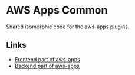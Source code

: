 <!-- 
Copyright Wearekozmoai.com, Inc. or its affiliates. All Rights Reserved.
SPDX-License-Identifier: Apache-2.0
-->

# AWS Apps Common

Shared isomorphic code for the aws-apps plugins.

## Links

- [Frontend part of aws-apps](https://www.npmjs.com/package/@kozmoai/plugin-aws-apps-for-backstage)
- [Backend part of aws-apps](https://www.npmjs.com/package/@kozmoai/plugin-aws-apps-backend-for-backstage)
